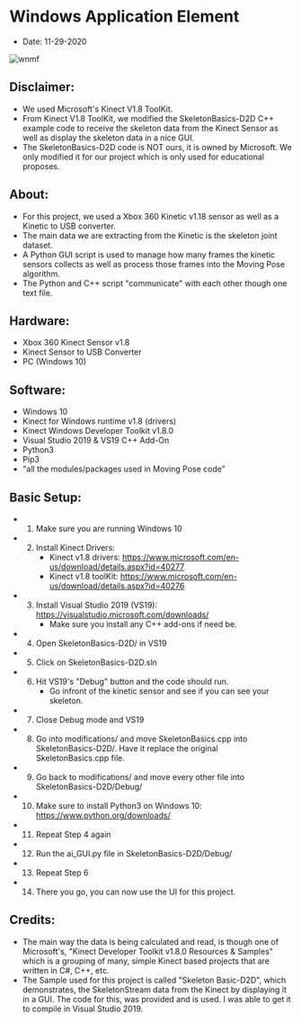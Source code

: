 # Windows Application Element
- Date: 11-29-2020

![wnmf](https://user-images.githubusercontent.com/15916367/95893287-00aa5700-0d45-11eb-9cb9-14601c9545dd.jpg)

## Disclaimer:
- We used Microsoft's Kinect V1.8 ToolKit.
- From Kinect V1.8 ToolKit, we modified the SkeletonBasics-D2D C++ example code to receive the skeleton data from the Kinect Sensor as well as display the skeleton data in a nice GUI. 
- The SkeletonBasics-D2D code is NOT ours, it is owned by Microsoft. We only modified it for our project which is only used for educational proposes.

## About:
- For this project, we used a Xbox 360 Kinetic v1.18 sensor as well as a Kinetic to USB converter.
- The main data we are extracting from the Kinetic is the skeleton joint dataset.
- A Python GUI script is used to manage how many frames the kinetic sensors collects as well as process those frames into the Moving Pose algorithm.
- The Python and C++ script "communicate" with each other though one text file.

## Hardware:
- Xbox 360 Kinect Sensor v1.8
- Kinect Sensor to USB Converter
- PC (Windows 10)

## Software:
- Windows 10
- Kinect for Windows runtime v1.8 (drivers)
- Kinect Windows Developer Toolkit v1.8.0
- Visual Studio 2019 & VS19 C++ Add-On
- Python3
- Pip3
- "all the modules/packages used in Moving Pose code"

## Basic Setup:
- 1) Make sure you are running Windows 10
- 2) Install Kinect Drivers:
		- Kinect v1.8 drivers: https://www.microsoft.com/en-us/download/details.aspx?id=40277
		- Kinect v1.8 toolKit: https://www.microsoft.com/en-us/download/details.aspx?id=40276
- 3) Install Visual Studio 2019 (VS19):  https://visualstudio.microsoft.com/downloads/
		- Make sure you install any C++ add-ons if need be.
- 4) Open SkeletonBasics-D2D/ in VS19
- 5) Click on SkeletonBasics-D2D.sln
- 6) Hit VS19's "Debug" button and the code should run.
		- Go infront of the kinetic sensor and see if you can see your skeleton.
- 7) Close Debug mode and VS19
- 8) Go into modifications/ and move SkeletonBasics.cpp into SkeletonBasics-D2D/. Have it replace the original SkeletonBasics.cpp file.
- 9) Go back to modifications/ and move every other file into SkeletonBasics-D2D/Debug/
- 10) Make sure to install Python3 on Windows 10: https://www.python.org/downloads/
- 11) Repeat Step 4 again
- 12) Run the ai_GUI.py file in SkeletonBasics-D2D/Debug/
- 13) Repeat Step 6
- 14) There you go, you can now use the UI for this project.

## Credits:
- The main way the data is being calculated and read, is though one of Microsoft's,
"Kinect Developer Toolkit v1.8.0 Resources & Samples" which is a grouping of many,
simple Kinect based projects that are written in C#, C++, etc.
- The Sample used for this project is called "Skeleton Basic-D2D", which demonstrates,
the SkeletonStream data from the Kinect by displaying it in a GUI. The code for this,
was provided and is used. I was able to get it to compile in Visual Studio 2019.




